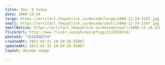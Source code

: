 ```yaml
---
title: Zoë, 6 today
date: 2008-12-24
large: https://artifact.thepatrick.io/decade/large/2008-12-24-2197.jpg
small: https://artifact.thepatrick.io/decade/small/2008-12-24-2197.jpg
smallRetina: https://artifact.thepatrick.io/decade/small/2008-12-24-2197@2x.jpg
flickrUrl: http://www.flickr.com/photos/pftqg/3132930374/
photoId: "3132930374"
createdAt: 2011-01-31 10:24:26.93067
updatedAt: 2011-01-31 10:24:26.93067
layout: decade-image

---
```


